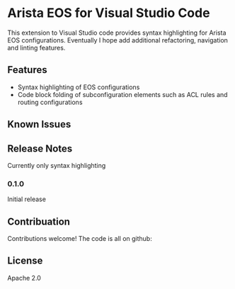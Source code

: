 # Arista EOS for Visual Studio Code

This extension to Visual Studio code provides syntax highlighting for Arista EOS configurations.  Eventually I hope add additional refactoring, navigation and linting features.

## Features

* Syntax highlighting of EOS configurations
* Code block folding of subconfiguration elements such as ACL rules and routing configurations


## Known Issues


## Release Notes

Currently only syntax highlighting

### 0.1.0

Initial release

## Contribuation

Contributions welcome!  The code is all on github:

## License

Apache 2.0
